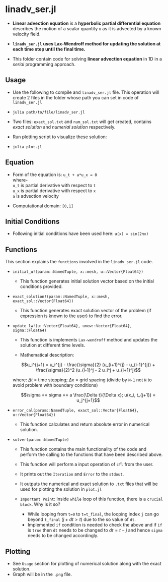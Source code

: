 # linadv_ser.jl
* **Linear advection equation** is a **hyperbolic partial differential equation** describes the motion of a scalar quantity `u` as it is advected by a known velocity field. 

* **`linadv_ser.jl` uses Lax-Wendroff method for updating the solution at each time step until the final time.**   

* This folder contain code for solving **linear advection equation** in 1D in a *serial* programming approach.  

## Usage
* Use the following to compile and `linadv_ser.jl` file. This operation will create 2 files in the folder whose path you can set in code of `linadv_ser.jl`  
*   ```
    julia path/to/file/linadv_ser.jl
    ```  
* Two files: `exact_sol.txt` and `num_sol.txt` will get created, contains *exact solution* and *numerial solution* respectively.

* Run plotting script to visualize these solution:
*   ```
    julia plot.jl
    ```

## Equation
* Form of the equation is:  `u_t + a*u_x = 0`  
where-  
`u_t` is partial derivative with respect to `t`  
`u_x` is partial derivative with respect to `x`  
`a` is advection velocity  

* Computational domain: `[0,1]`

## Initial Conditions
* Following initial conditions have been used here: `u(x) = sin(2πx)`

## Functions
This section explains the `functions` involved in the `linadv_ser.jl` code.  
* `initial_u!(param::NamedTuple, x::mesh, u::Vector{Float64})`
    * This function generates initial solution vector based on the initial conditions provided.

* `exact_solution!(param::NamedTuple, x::mesh, exact_sol::Vector{Float64})`  
    * This function generates exact solution vector of the problem (if expression is known to the user) to find the error.

*  `update_lw!(u::Vector{Float64}, unew::Vector{Float64}, sigma::Float64)`
    * This function is implements `Lax-wendroff` method and updates the solution at different time levels.

    * Mathematical description:

    $$u_i^{j+1} = u_i^{j} - \frac{\sigma}{2} (u_{i+1}^{j} - u_{i-1}^{j}) + \frac{\sigma}{2}^2 (u_{i-1}^j - 2 u_i^j + u_{i+1}^j)$$  

    where: $\Delta t$ = time stepping; $\Delta x$ = grid spacing (divide by `N-1` not `N` to avoid problem with boundary conditions)

    $$\sigma == sigma == a \frac{\Delta t}{\Delta x}; u(x_i, t_{j+1}) = u_j^{j+1}$$

* `error_cal(param::NamedTuple, exact_sol::Vector{Float64}, u::Vector{Float64})`
    * This function calculates and return absolute error in numerical solution.

* `solver(param::NamedTuple)`  
    * This function contains the main functionality of the code and perform the calling to the functions that have been described above.

    * This function will perform a input operation of `cfl` from the user.

    * It prints out the `Iteration` and `Error` to the `stdout`.  

    * It outputs the numerical and exact solution to `.txt` files that will be used for plotting the solution in `plot.jl`  

    * `Important Point`: Inside `while` loop of this function, there is a `crucial block`. Why is it so?  
        * While looping from `t=0` to `t=t_final`, the looping index `j` can go beyond `t_final` ($j + dt > t$) due to the so value of `dt`.
        * Implemented `if` condition is needed to check the above and if `if` is `true` then `dt` needs to be changed to $dt = t - j$ and hence `sigma` needs to be changed accordingly.
## Plotting
* See `Usage` section for plotting of numerical solution along with the exact solution.  
* Graph will be in the `.png` file.